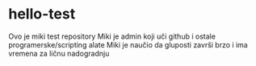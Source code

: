 # hello-test
Ovo je miki test repository
Miki je admin koji uči github i ostale programerske/scripting alate
Miki je naučio da gluposti završi brzo i ima vremena za ličnu nadogradnju

